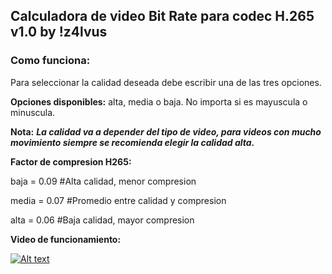 ## **Calculadora de video Bit Rate para codec H.265 v1.0 by !z4lvus**

### **Como funciona:**

Para seleccionar la calidad deseada debe escribir una de las tres opciones.

**Opciones disponibles:** alta, media o baja. No importa si es mayuscula o minuscula.

**Nota:** ***La calidad va a depender del tipo de video, para videos con mucho movimiento siempre se recomienda elegir la calidad alta.***

**Factor de compresion H265:**

baja = 0.09                              #Alta calidad, menor compresion

media = 0.07                             #Promedio entre calidad y compresion

alta = 0.06                              #Baja calidad, mayor compresion

**Video de funcionamiento:**

[![Alt text](https://img.youtube.com/vi/XiKHIEtQfdE/sddefault.jpg)](https://www.youtube.com/watch?v=XiKHIEtQfdE)
